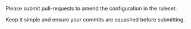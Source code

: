 Please submit pull-requests to amend the configuration in the ruleset.

Keep it simple and ensure your commits are squashed before submitting.
